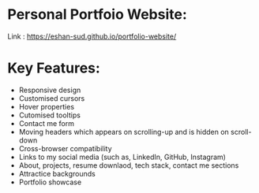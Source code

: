 # Personal Portfoio Website:

Link : <a href="https://eshan-sud.github.io/portfolio-website/" target="_blank"> https://eshan-sud.github.io/portfolio-website/ </a>


# Key Features:
- Responsive design
- Customised cursors
- Hover properties
- Cutomised tooltips
- Contact me form
- Moving headers which appears on scrolling-up and is hidden on scroll-down
- Cross-browser compatibility
- Links to my social media (such as, LinkedIn, GitHub, Instagram)
- About, projects, resume downlaod, tech stack, contact me sections
- Attractice backgrounds
- Portfolio showcase
